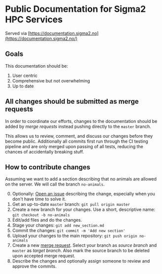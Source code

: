 # Public Documentation for Sigma2 HPC Services

Served via [https://documentation.sigma2.no](https://documentation.sigma2.no/)


## Goals

This documentation should be:

1. User centric
2. Comprehensive but not overwhelming
3. Up to date


## All changes should be submitted as merge requests

In order to coordinate our efforts, changes to the documentation should be
added by _merge requests_ instead pushing directly to the `master` branch.

This allows us to review, comment, and discuss our changes before they become public.
Additionally all commits first run through the CI testing pipeline
and are only merged upon passing of all tests, reducing the chances of
accidentally breaking stuff.


## How to contribute changes

Assuming we want to add a section describing that no animals are allowed on the server.
We will call the branch `no-animals`.

0. Optionally: [Open an issue](https://scm.uninett.no/sigma2/eksterndokumentasjon/issues)
   describing the change, especially when you don't have time to solve it.
1. Get an up-to-date `master` branch: `git pull origin master`
2. Create a new branch for your changes. Use a short, descriptive name: `git checkout -b no-animals`
3. Edit/add files and do the changes.
4. Stage your changes: `git add new_section.md`
5. Commit the changes: `git commit -m 'Add new section'`
6. Upload your changes to the main repository: `git push origin no-animals`
7. Create a new [merge request](https://scm.uninett.no/sigma2/eksterndokumentasjon/-/merge_requests).
   Select your branch as _source branch_ and `master` as _target branch_. Also mark the source
   branch to be deleted upon accepted merge request.
8. Describe the changes and optionally assign someone to review and approve the commits.
